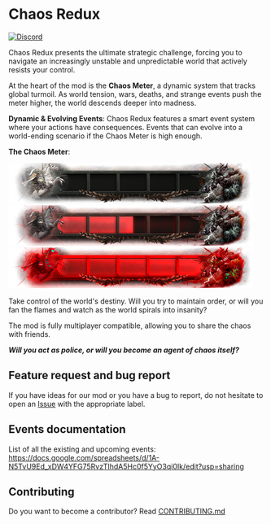 # Chaos Redux

[![Discord](https://img.shields.io/badge/Discord-Join%20Community-7289da?logo=discord&logoColor=white)](https://discord.gg/rAXesGcT2t)

Chaos Redux presents the ultimate strategic challenge, forcing you to navigate an increasingly unstable and unpredictable world that actively resists your control.

At the heart of the mod is the **Chaos Meter**, a dynamic system that tracks global turmoil. As world tension, wars, deaths, and strange events push the meter higher, the world descends deeper into madness.

**Dynamic & Evolving Events**: Chaos Redux features a smart event system where your actions have consequences. Events that can evolve into a world-ending scenario if the Chaos Meter is high enough.

**The Chaos Meter**:

![chaos meter 0](https://github.com/klimPaskov/Chaos-Redux/blob/master/gfx/interface/chaos_meter/chaos_meter_0.png "Chaos Meter 1")
![chaos meter 1](https://github.com/klimPaskov/Chaos-Redux/blob/master/gfx/interface/chaos_meter/chaos_meter_1.png "Chaos Meter 2")
![chaos meter 2](https://github.com/klimPaskov/Chaos-Redux/blob/master/gfx/interface/chaos_meter/chaos_meter_2.png "Chaos Meter 3")

Take control of the world's destiny. Will you try to maintain order, or will you fan the flames and watch as the world spirals into insanity?

The mod is fully multiplayer compatible, allowing you to share the chaos with friends.

**_Will you act as police, or will you become an agent of chaos itself?_**

## Feature request and bug report

If you have ideas for our mod or you have a bug to report, do not hesitate to open an [Issue](https://github.com/klimPaskov/Chaos-Redux/issues) with the appropriate label.

## Events documentation

List of all the existing and upcoming events: https://docs.google.com/spreadsheets/d/1A-N5TvU9Ed_xDW4YFG75RvzTIhdA5Hc0f5YyO3qi0Ik/edit?usp=sharing

## Contributing

Do you want to become a contributor? Read [CONTRIBUTING.md](CONTRIBUTING.md)
